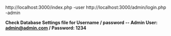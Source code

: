 

http://localhost:3000/index.php -user
http://localhost:3000/admin/login.php -admin


**Check Database Settings file for Username / password -- Admin User: admin@admin.com / Password: 1234**



 
